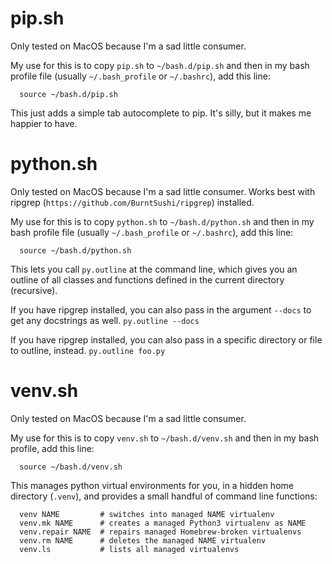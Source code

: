 # pip.sh

Only tested on MacOS because I'm a sad little consumer.

My use for this is to copy `pip.sh` to `~/bash.d/pip.sh` and then in my
bash profile file (usually `~/.bash_profile` or `~/.bashrc`), add this line:

      source ~/bash.d/pip.sh

This just adds a simple tab autocomplete to pip. It's silly, but it makes me
happier to have.


# python.sh

Only tested on MacOS because I'm a sad little consumer. Works best with ripgrep
(`https://github.com/BurntSushi/ripgrep`) installed.

My use for this is to copy `python.sh` to `~/bash.d/python.sh` and then in my
bash profile file (usually `~/.bash_profile` or `~/.bashrc`), add this line:

      source ~/bash.d/python.sh

This lets you call `py.outline` at the command line, which gives you an outline
of all classes and functions defined in the current directory (recursive).

If you have ripgrep installed, you can also pass in the argument `--docs` to get
any docstrings as well. `py.outline --docs`

If you have ripgrep installed, you can also pass in a specific directory or file
to outline, instead. `py.outline foo.py`


# venv.sh

Only tested on MacOS because I'm a sad little consumer.

My use for this is to copy `venv.sh` to `~/bash.d/venv.sh` and then in my bash
profile, add this line:

      source ~/bash.d/venv.sh

This manages python virtual environments for you, in a hidden home directory
(`.venv`), and provides a small handful of command line functions:

      venv NAME         # switches into managed NAME virtualenv
      venv.mk NAME      # creates a managed Python3 virtualenv as NAME
      venv.repair NAME  # repairs managed Homebrew-broken virtualenvs
      venv.rm NAME      # deletes the managed NAME virtualenv
      venv.ls           # lists all managed virtualenvs
